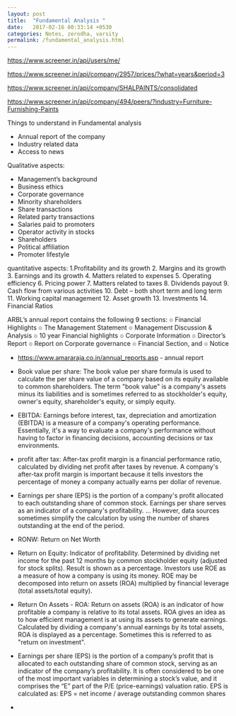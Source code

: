 ```yaml
---
layout: post
title:  "Fundamental Analysis "
date:   2017-02-16 00:33:14 +0530
categories: Notes, zerodha, varsity
permalink: /fundamental_analysis.html
---
```

https://www.screener.in/api/users/me/

https://www.screener.in/api/company/2957/prices/?what=years&period=3

https://www.screener.in/api/company/SHALPAINTS/consolidated

https://www.screener.in/api/company/494/peers/?industry=Furniture-Furnishing-Paints

Things to understand in Fundamental analysis

- Annual report of the company
- Industry related data
- Access to news

Qualitative aspects:
- Management’s background
- Business ethics
- Corporate governance
- Minority shareholders 
- Share transactions
- Related party transactions
- Salaries paid to promoters
- Operator activity in stocks 
- Shareholders
- Political affiliation
- Promoter lifestyle 

quantitative aspects:
1.Profitability and its growth 
2. Margins and its growth
3. Earnings and its growth
4. Matters related to expenses 
5. Operating efficiency
6. Pricing power
7. Matters related to taxes
8. Dividends payout
9. Cash flow from various activities
10. Debt – both short term and long term 
11. Working capital management
12. Asset growth
13. Investments
14. Financial Ratios

ARBL’s annual report contains the following 9 sections:
๏ Financial Highlights
๏ The Management Statement
๏ Management Discussion & Analysis ๏ 10 year Financial highlights
๏ Corporate Information
๏ Director’s Report
๏ Report on Corporate governance ๏ Financial Section, and
๏ Notice

- https://www.amararaja.co.in/annual_reports.asp - annual report

- Book value per share: The book value per share formula is used to calculate the per share value of a company based on its equity available to common shareholders. The term "book value" is a company's assets minus its liabilities and is sometimes referred to as stockholder's equity, owner's equity, shareholder's equity, or simply equity.
- EBITDA: Earnings before interest, tax, depreciation and amortization (EBITDA) is a measure of a company's operating performance. Essentially, it's a way to evaluate a company's performance without having to factor in financing decisions, accounting decisions or tax environments.
- profit after tax: After-tax profit margin is a financial performance ratio, calculated by dividing net profit after taxes by revenue. A company's after-tax profit margin is important because it tells investors the percentage of money a company actually earns per dollar of revenue.
- Earnings per share (EPS) is the portion of a company's profit allocated to each outstanding share of common stock. Earnings per share serves as an indicator of a company's profitability. ... However, data sources sometimes simplify the calculation by using the number of shares outstanding at the end of the period.
- RONW: Return on Net Worth
- Return on Equity: Indicator of profitability. Determined by dividing net income for the past 12 months by common stockholder equity (adjusted for stock splits). Result is shown as a percentage. Investors use ROE as a measure of how a company is using its money. ROE may be decomposed into return on assets (ROA) multiplied by financial leverage (total assets/total equity).
- Return On Assets - ROA: Return on assets (ROA) is an indicator of how profitable a company is relative to its total assets. ROA gives an idea as to how efficient management is at using its assets to generate earnings. Calculated by dividing a company's annual earnings by its total assets, ROA is displayed as a percentage. Sometimes this is referred to as "return on investment".
- Earnings per share (EPS) is the portion of a company’s profit that is allocated to each outstanding share of common stock, serving as an indicator of the company’s profitability. It is often considered to be one of the most important variables in determining a stock’s value, and it comprises the “E” part of the P/E (price-earnings) valuation ratio. EPS is calculated as:
EPS = net income / average outstanding common shares
- 
